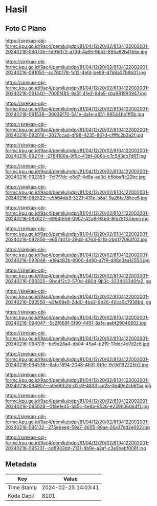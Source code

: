# Hasil

## Foto C Plano

https://sirekap-obj-formc.kpu.go.id/9ac4/pemilu/pdpr/81/04/12/20/02/8104122002001-20240216-090705--fd91e172-a73d-4a65-9b52-895a82641b5e.jpg

https://sirekap-obj-formc.kpu.go.id/9ac4/pemilu/pdpr/81/04/12/20/02/8104122002001-20240216-091050--cc760178-1c12-4efd-be99-d7b6a37b9b01.jpg

https://sirekap-obj-formc.kpu.go.id/9ac4/pemilu/pdpr/81/04/12/20/02/8104122002001-20240216-091440--7005f485-9a5f-41e2-84a5-cba981993947.jpg

https://sirekap-obj-formc.kpu.go.id/9ac4/pemilu/pdpr/81/04/12/20/02/8104122002001-20240216-091538--30036f70-541e-4a1e-a651-98544ba1ff5b.jpg

https://sirekap-obj-formc.kpu.go.id/9ac4/pemilu/pdpr/81/04/12/20/02/8104122002001-20240216-092016--3627ccad-df98-4235-867d-cffffc2b3a2f.jpg

https://sirekap-obj-formc.kpu.go.id/9ac4/pemilu/pdpr/81/04/12/20/02/8104122002001-20240216-092114--2784180a-9f9c-43bf-806b-c7c543cb7d87.jpg

https://sirekap-obj-formc.kpu.go.id/9ac4/pemilu/pdpr/81/04/12/20/02/8104122002001-20240216-092353--7cf7f7dc-e8d7-4d8a-ae3d-b5bbaffc22bc.jpg

https://sirekap-obj-formc.kpu.go.id/9ac4/pemilu/pdpr/81/04/12/20/02/8104122002001-20240216-092522--e5564db3-3221-431e-b8af-9a26fe785ee6.jpg

https://sirekap-obj-formc.kpu.go.id/9ac4/pemilu/pdpr/81/04/12/20/02/8104122002001-20240216-092627--6964f856-0907-42a8-93b0-8fd78f37dee5.jpg

https://sirekap-obj-formc.kpu.go.id/9ac4/pemilu/pdpr/81/04/12/20/02/8104122002001-20240216-092856--e657d013-3968-4763-811b-2b6177083f02.jpg

https://sirekap-obj-formc.kpu.go.id/9ac4/pemilu/pdpr/81/04/12/20/02/8104122002001-20240216-093048--e19a482b-8000-4d90-a7f9-d98d3ea12553.jpg

https://sirekap-obj-formc.kpu.go.id/9ac4/pemilu/pdpr/81/04/12/20/02/8104122002001-20240216-093325--9bd4f2c2-570d-480d-9b3c-323443340fa2.jpg

https://sirekap-obj-formc.kpu.go.id/9ac4/pemilu/pdpr/81/04/12/20/02/8104122002001-20240216-093556--e2fe69e6-2dd0-4be3-9b26-40ca0c7938bd.jpg

https://sirekap-obj-formc.kpu.go.id/9ac4/pemilu/pdpr/81/04/12/20/02/8104122002001-20240216-094047--5c2f669f-5f90-4451-8a1e-aebf29046802.jpg

https://sirekap-obj-formc.kpu.go.id/9ac4/pemilu/pdpr/81/04/12/20/02/8104122002001-20240216-094319--be9d28a4-db04-45a4-b219-17ddc4d7d2c6.jpg

https://sirekap-obj-formc.kpu.go.id/9ac4/pemilu/pdpr/81/04/12/20/02/8104122002001-20240216-094536--8afe7894-2048-4b3f-8f0e-9c0d192225b2.jpg

https://sirekap-obj-formc.kpu.go.id/9ac4/pemilu/pdpr/81/04/12/20/02/8104122002001-20240216-094907--a0e60b26-d2c9-4833-ad25-3e40e2cb615a.jpg

https://sirekap-obj-formc.kpu.go.id/9ac4/pemilu/pdpr/81/04/12/20/02/8104122002001-20240216-095028--018e1e45-385c-4e8a-8526-e239b36064f1.jpg

https://sirekap-obj-formc.kpu.go.id/9ac4/pemilu/pdpr/81/04/12/20/02/8104122002001-20240216-095132--275ebeed-59a7-4605-89aa-26a37dd2e002.jpg

https://sirekap-obj-formc.kpu.go.id/9ac4/pemilu/pdpr/81/04/12/20/02/8104122002001-20240216-095231--cd8943dd-2131-4b9e-a3af-c3a9bebf006f.jpg


## Metadata

| Key        | Value               |
| ---------- | ------------------- |
| Time Stamp | 2024-02-25 14:03:41 |
| Kode Dapil | 8101                |



